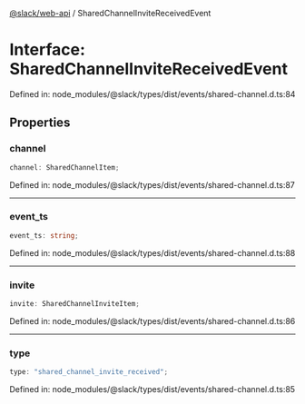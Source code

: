 [@slack/web-api](../index.md) / SharedChannelInviteReceivedEvent

# Interface: SharedChannelInviteReceivedEvent

Defined in: node\_modules/@slack/types/dist/events/shared-channel.d.ts:84

## Properties

### channel

```ts
channel: SharedChannelItem;
```

Defined in: node\_modules/@slack/types/dist/events/shared-channel.d.ts:87

***

### event\_ts

```ts
event_ts: string;
```

Defined in: node\_modules/@slack/types/dist/events/shared-channel.d.ts:88

***

### invite

```ts
invite: SharedChannelInviteItem;
```

Defined in: node\_modules/@slack/types/dist/events/shared-channel.d.ts:86

***

### type

```ts
type: "shared_channel_invite_received";
```

Defined in: node\_modules/@slack/types/dist/events/shared-channel.d.ts:85
